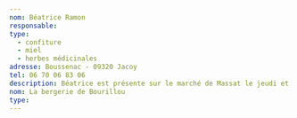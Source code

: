 ```yaml
---
nom: Béatrice Ramon
responsable:
type:
  - confiture
  - miel
  - herbes médicinales
adresse: Boussenac - 09320 Jacoy
tel: 06 70 06 83 06
description: Béatrice est présente sur le marché de Massat le jeudi et vendredi, où elle propose ses confitures, miel ou encore herbes médicinale. Toutes produites dans son propre terrain, avec une variété remarquable.
nom: La bergerie de Bourillou
type:
---
```

